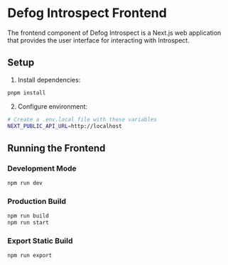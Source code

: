 
# Defog Introspect Frontend

The frontend component of Defog Introspect is a Next.js web application that provides the user interface for interacting with Introspect.

## Setup

1. Install dependencies:
```bash
pnpm install
```

2. Configure environment:
```bash
# Create a .env.local file with these variables
NEXT_PUBLIC_API_URL=http://localhost
```

## Running the Frontend

### Development Mode
```bash
npm run dev
```

### Production Build
```bash
npm run build
npm run start
```

### Export Static Build
```bash
npm run export
```
